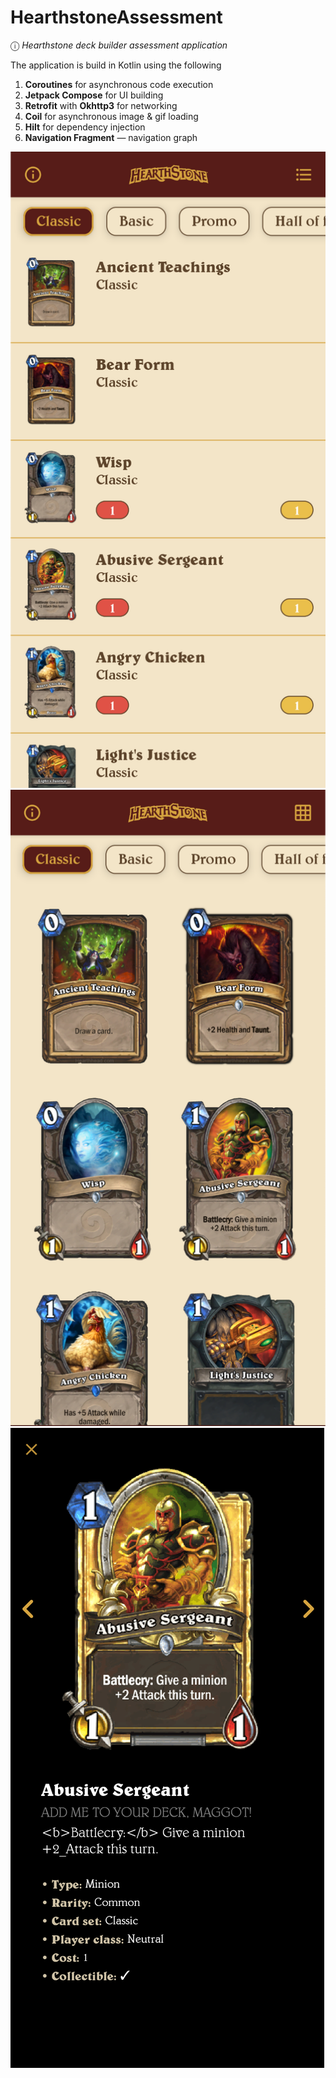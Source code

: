 # HearthstoneAssessment

ⓘ *Hearthstone deck builder assessment application*

The application is build in Kotlin using the following
1. **Coroutines** for asynchronous code execution
2. **Jetpack Compose** for UI building
3. **Retrofit** with **Okhttp3** for networking
4. **Coil** for asynchronous image & gif loading
5. **Hilt** for dependency injection
6. **Navigation Fragment** — navigation graph

![alt text](https://github.com/andreip24c9/HearthstoneAssessment/blob/master/screenshots/Screenshot%202021-12-13%20at%2021.35.50.png?raw=true)
![alt text](https://github.com/andreip24c9/HearthstoneAssessment/blob/master/screenshots/Screenshot%202021-12-13%20at%2021.36.04.png?raw=true)
![alt text](https://github.com/andreip24c9/HearthstoneAssessment/blob/master/screenshots/Screenshot%202021-12-13%20at%2021.36.22.png?raw=true)
